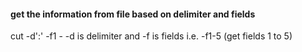 #### get the information from file based on delimiter and fields

 cut -d':' -f1 <File name>  - -d is delimiter and -f is fields  i.e. -f1-5 (get fields 1 to 5)
